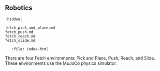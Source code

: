 ## Robotics

```{toctree}
:hidden:

fetch_pick_and_place.md
fetch_push.md
fetch_reach.md
fetch_slide.md
```

```{raw} html
   :file: index.html
```

There are four Fetch environments: Pick and Place, Push, Reach, and Slide. These environments use the MuJoCo physics simulator. 
